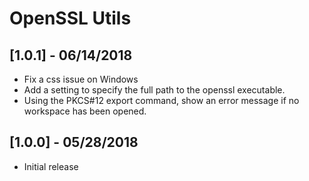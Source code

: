 # OpenSSL Utils


## [1.0.1] - 06/14/2018

* Fix a css issue on Windows
* Add a setting to specify the full path to the openssl executable.
* Using the PKCS#12 export command, show an error message if no workspace has been opened.


## [1.0.0] - 05/28/2018
- Initial release